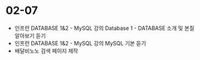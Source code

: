 # 02-07

- 인프런 DATABASE 1&2 - MySQL 강의 Database 1 - DATABASE 소개 및 본질 알아보기 듣기
- 인프런 DATABASE 1&2 - MySQL 강의 MySQL 기본 듣기
- 배달비노노 검색 페이지 제작
